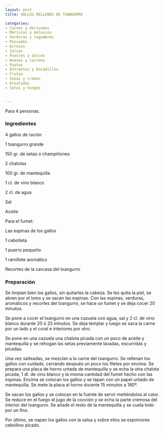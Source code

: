 ```yaml
---
layout: post
title: GALLOS RELLENOS DE TXANGURRO

categories:
- Carnes y derivados
- Mariscos y moluscos
- Verduras y legumbres
- Pescados
- Arroces
- Salsas
- Postres y dulces
- Huevos y lacteos
- Pastas
- Entrantes y bocadillos
- Frutas
- Sopas y cremas
- Ensaladas
- Setas y hongos
 

---
```

Para 4 personas.

<h3>Ingredientes</h3>

4 gallos de ración

1 txangurro grande

150 gr. de setas o champiñones

2 chalotas

100 gr. de mantequilla

1 cl. de vino blanco

2 cl. de agua

Sal

Aceite

Para el fumet:

Las espinas de los gallos

1 cebolleta

1 puerro pequeño

1 ramillete aromático

Recortes de la carcasa del txangurro

<h3>Preparación</h3>

Se limpian bien los gallos, sin quitarles la cabeza. Se les quita la piel, se abren por el lomo y se sacan las espinas. Con las espinas, verduras, aromáticos y recortes del txangurro, se hace un fumet y se deja cocer 20 minutos.

Se pone a cocer el txangurro en una cazuela con agua, sal y 2 cl. de vino blanco durante 20 ó 25 minutos. Se deja templar y luego se saca la carne por un lado y el coral e interiores por otro.

Se pone en una cazuela una chalota picada con un poco de aceite y mantequilla y se rehogan las setas previamente lavadas, escurridas y picadas.

Una vez salteadas, se mezclan a la carne del txangurro. Se rellenan los gallos con cuidado, cerrando después un poco los filetes por encima. Se prepara una placa de horno untada de mantequilla y se echa la otra chalota picada, 1 dl. de vino blanco y la misma cantidad del fumet hecho con las espinas. Encima se colocan los gallos y se tapan con un papel untado de mantequilla. Se mete la placa al horno durante 15 minutos a 180&ordm;.

Se sacan los gallos y se colocan en la fuente de servir metiéndolos al calor. Se reduce en el fuego el jugo de la cocción y se echa la parte cremosa del interior del txangurro. Se añade el resto de la mantequilla y se cuela todo por un fino.

Por último, se napan los gallos con la salsa y sobre ellos se espolvorea cebollino picado.

